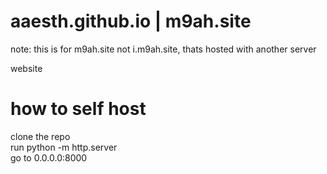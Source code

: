 # aaesth.github.io | m9ah.site
note: this is for m9ah.site not i.m9ah.site, thats hosted with another server <br>

website

# how to self host
clone the repo<br>
run python -m http.server<br>
go to 0.0.0.0:8000
